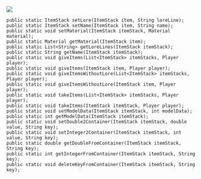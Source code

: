 [![](https://jitpack.io/v/j1sk1ss/ItemManager.PC.svg)](https://jitpack.io/#j1sk1ss/ItemManager.PC)

    public static ItemStack setLore(ItemStack item, String loreLine);
    public static ItemStack setName(ItemStack item, String name);
    public static void setMaterial(ItemStack itemStack, Material material);
    public static Material getMaterial(ItemStack item);
    public static List<String> getLoreLines(ItemStack itemStack);
    public static String getName(ItemStack itemStack);
    public static void giveItems(List<ItemStack> itemStacks, Player player);
    public static void giveItems(ItemStack item, Player player);
    public static void giveItemsWithoutLore(List<ItemStack> itemStacks, Player player);
    public static void giveItemsWithoutLore(ItemStack item, Player player);
    public static void takeItems(List<ItemStack> itemStacks, Player player);
    public static void takeItems(ItemStack itemStack, Player player);
    public static void setModelData(ItemStack itemStack, int modelData);
    public static int getModelData(ItemStack itemStack);
    public static void setDouble2Container(ItemStack itemStack, double value, String key);
    public static void setInteger2Container(ItemStack itemStack, int value, String key);
    public static double getDoubleFromContainer(ItemStack itemStack, String key);
    public static int getIntegerFromContainer(ItemStack itemStack, String key);
    public static void deleteKeyFromContainer(ItemStack itemStack, String key);
